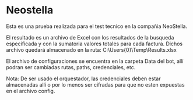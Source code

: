 # Neostella

Esta es una prueba realizada para el test tecnico en la compañia NeoStella. 

El resultado es un archivo de Excel con los resultados de la busqueda especificada y con la sumatoria valores totales para cada factura. Dichos archivo quedará almacenado en la ruta: C:\Users\{0}\Temp\Results.xlsx 

El archivo de configuraciones se encuentra en la carpeta Data del bot, allí podran ser cambiadas rutas, paths, credenciales, etc. 

Nota: De ser usado el orquestador, las credenciales deben estar almacenadas allí o por lo menos ser cifradas para que no esten expuestas en el archivo config.
